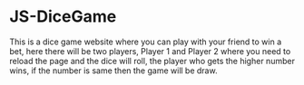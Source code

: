 # JS-DiceGame

This is a dice game website where you can play with your friend to win a bet, here there will be two players, Player 1 and Player 2 where you need to reload the page and the dice will roll, the player who gets the higher number wins, if the number is same then the game will be draw.
